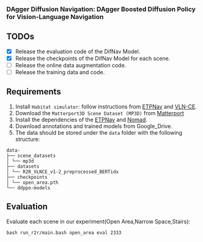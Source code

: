 ### DAgger Diffusion Navigation: DAgger Boosted Diffusion Policy for Vision-Language Navigation

## TODOs

* [x] Release the evaluation code of the DifNav Model.
* [x] Release the checkpoints of the DifNav Model for each scene.
* [ ] Release the online data augmentation code.
* [ ] Release the training data and code.

## Requirements

1. Install `Habitat simulator`: follow instructions from [ETPNav](https://github.com/MarSaKi/ETPNav) and [VLN-CE](https://github.com/jacobkrantz/VLN-CE).
2. Download the `Matterport3D Scene Dataset (MP3D)` from [Matterport](https://github.com/niessner/Matterport)
3. Install the dependencies of the [ETPNav](https://github.com/MarSaKi/ETPNav) and [Nomad](https://github.com/robodhruv/visualnav-transformer).
4. Download annotations and trained models from Google_Drive.
5. The data should be stored under the `data` folder with the following structure:
```
data-
├── scene_datasets
│ └── mp3d
├── datasets
│ └── R2R_VLNCE_v1-2_preprocessed_BERTidx
├── checkpoints
│ └── open_area.pth
└── ddppo-models
```

## Evaluation

Evaluate each scene in our experiment(Open Area,Narrow Space,Stairs):
```
bash run_r2r/main.bash open_area eval 2333
```
